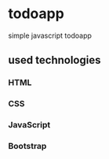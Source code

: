 # todoapp
simple javascript todoapp

## used technologies
### HTML
### CSS
### JavaScript
### Bootstrap
